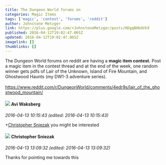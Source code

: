 ```yaml
---
title: The Dungeon World forums on
categories: Magic Items
tags: ['magic', 'contest', 'forums', 'reddit']
author: Johnstone Metzger
link: https://plus.google.com/+JohnstoneMetzger/posts/HDgqBHbdVk9
published: 2016-04-12T19:02:47.065Z
updated: 2016-04-12T19:02:47.065Z
imagelink: []
thumblinks: []
---
```


The Dungeon World forums on reddit are having a <b>magic item contest.</b> Post a magic item in the contest thread and at the end of the week, one random winner gets pdfs of Lair of the Unknown, Island of Fire Mountain, and Ghostwood Haunts (my DW1-3 adventure series).<br /><br /><a href="https://www.reddit.com/r/DungeonWorld/comments/4edr9s/lair_of_the_ghostwood_mountain/" class="ot-anchor">https://www.reddit.com/r/DungeonWorld/comments/4edr9s/lair_of_the_ghostwood_mountain/</a>
<div id='comment z13vifiypnzbwpyv022rjz4rmnrri35ql04'>
  <h4><img src='{{site.baseurl}}//images/avatars/107781557380943111790_photo.jpg'> Avi Waksberg</h4>
      <p><cite>2016-04-13 10:15:43 (edited: 2016-04-13 10:15:43)</cite></p>
        <p><span class="proflinkWrapper"><span class="proflinkPrefix">+</span><a class="proflink" href="https://plus.google.com/100745849256519021452" oid="100745849256519021452">Christopher Sniezak</a></span> you might be interested</p>
</div>
        

<div id='comment z13vifiypnzbwpyv022rjz4rmnrri35ql04'>
  <h4><img src='{{site.baseurl}}//images/avatars/100745849256519021452_photo.jpg'> Christopher Sniezak</h4>
      <p><cite>2016-04-13 13:09:32 (edited: 2016-04-13 13:09:32)</cite></p>
        <p>Thanks for pointing me towards this</p>
</div>
        